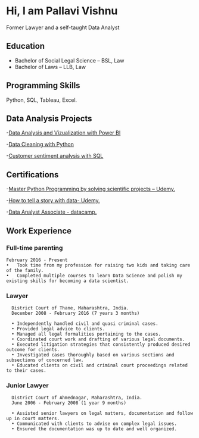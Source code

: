 # Hi, I am Pallavi Vishnu 
Former Lawyer and a self-taught Data Analyst

## Education
* Bachelor of Social Legal Science – BSL, Law
* Bachelor of Laws – LLB, Law

## Programming Skills
Python, SQL, Tableau, Excel.

## Data Analysis Projects
-[Data Analysis and Vizualization with Power BI](https://app.powerbi.com/view?r=eyJrIjoiZjA1Mzc1NmEtMmQ4ZC00YTQyLWJhODctZGQ1OTRjMjdhOWJmIiwidCI6IjEzODA3OTNjLTE2MGQtNGE4MS05OTJiLWJiZjM3NDQ4YWI4ZCIsImMiOjN9
)

-[Data Cleaning with Python](https://github.com/pallavi-vishnu/Uncleaned_data)

-[Customer sentiment analysis with SQL](https://github.com/pallavi-vishnu/CustomerSentimentData)

## Certifications
-[Master Python Programming by solving scientific projects – Udemy.](https://www.udemy.com/certificate/UC-1caeb9b5-e7cb-404d-9a2d-7d425805395b)

-[How to tell a story with data- Udemy.](https://www.udemy.com/certificate/UC-3c2c5486-74e1-45a5-bb9f-9321ed9a6264)

-[Data Analyst Associate - datacamp.](https://www.datacamp.com/certificate/DAA0015982561345)

## Work Experience
### Full-time parenting
    February 2016 - Present
    •	Took time from my profession for raising two kids and taking care of the family.
    •	Completed multiple courses to learn Data Science and polish my existing skills for becoming a data scientist.
   
### Lawyer
      District Court of Thane, Maharashtra, India.
      December 2008 - February 2016 (7 years 3 months)
    
      •	Independently handled civil and quasi criminal cases.
      •	Provided legal advice to clients.
      •	Managed all legal formalities pertaining to the cases.
      •	Coordinated court work and drafting of various legal documents.
      •	Executed litigation strategies that consistently produced desired outcome for clients.
      •	Investigated cases thoroughly based on various sections and subsections of concerned law.
      •	Educated clients on civil and criminal court proceedings related to their cases.

### Junior Lawyer
      District Court of Ahmednagar, Maharashtra, India.
      June 2006 - February 2008 (1 year 9 months)
      
      •	Assisted senior lawyers on legal matters, documentation and follow up in court matters.
      •	Communicated with clients to advise on complex legal issues.
      •	Ensured the documentation was up to date and well organized.


